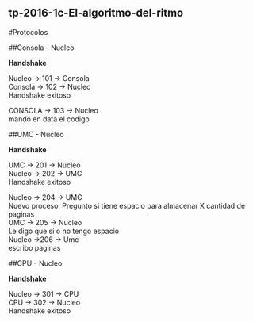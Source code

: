 ## tp-2016-1c-El-algoritmo-del-ritmo


#Protocolos  



##Consola - Nucleo  

**Handshake**  

Nucleo -> 101 -> Consola  
Consola -> 102 -> Nucleo  
Handshake exitoso  

CONSOLA -> 103 -> Nucleo  
mando en data el codigo  


##UMC - Nucleo  

**Handshake**  

UMC -> 201 -> Nucleo  
Nucleo -> 202 -> UMC  
Handshake exitoso  

Nucleo -> 204 -> UMC    
Nuevo proceso. Pregunto si tiene espacio para almacenar X cantidad de paginas  
UMC -> 205 -> Nucleo  
Le digo que si o no tengo espacio  
Nucleo ->206 -> Umc  
escribo paginas  


  
  

##CPU - Nucleo  

**Handshake**  

Nucleo -> 301 -> CPU  
CPU -> 302 -> Nucleo  
Handshake exitoso  




